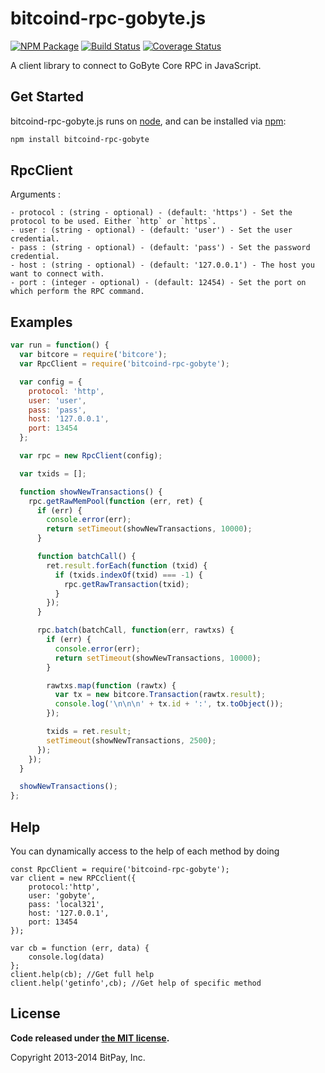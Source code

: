 bitcoind-rpc-gobyte.js
===============

[![NPM Package](https://img.shields.io/npm/v/bitcoind-rpc-gobyte.svg?style=flat-square)](https://www.npmjs.org/package/bitcoind-rpc-gobyte)
[![Build Status](https://img.shields.io/travis/gobytecoin/bitcoind-rpc-gobyte.svg?branch=master&style=flat-square)](https://travis-ci.org/gobytecoin/bitcoind-rpc-gobyte)
[![Coverage Status](https://img.shields.io/coveralls/gobytecoin/bitcoind-rpc-gobyte.svg?style=flat-square)](https://coveralls.io/r/gobytecoin/bitcoind-rpc-gobyte?branch=master)

A client library to connect to GoByte Core RPC in JavaScript.

## Get Started

bitcoind-rpc-gobyte.js runs on [node](http://nodejs.org/), and can be installed via [npm](https://npmjs.org/):

```bash
npm install bitcoind-rpc-gobyte
```

## RpcClient

Arguments : 

	- protocol : (string - optional) - (default: 'https') - Set the protocol to be used. Either `http` or `https`.
	- user : (string - optional) - (default: 'user') - Set the user credential.
	- pass : (string - optional) - (default: 'pass') - Set the password credential.
	- host : (string - optional) - (default: '127.0.0.1') - The host you want to connect with.
	- port : (integer - optional) - (default: 12454) - Set the port on which perform the RPC command.
	
## Examples

```javascript
var run = function() {
  var bitcore = require('bitcore');
  var RpcClient = require('bitcoind-rpc-gobyte');

  var config = {
    protocol: 'http',
    user: 'user',
    pass: 'pass',
    host: '127.0.0.1',
    port: 13454
  };

  var rpc = new RpcClient(config);

  var txids = [];

  function showNewTransactions() {
    rpc.getRawMemPool(function (err, ret) {
      if (err) {
        console.error(err);
        return setTimeout(showNewTransactions, 10000);
      }

      function batchCall() {
        ret.result.forEach(function (txid) {
          if (txids.indexOf(txid) === -1) {
            rpc.getRawTransaction(txid);
          }
        });
      }

      rpc.batch(batchCall, function(err, rawtxs) {
        if (err) {
          console.error(err);
          return setTimeout(showNewTransactions, 10000);
        }

        rawtxs.map(function (rawtx) {
          var tx = new bitcore.Transaction(rawtx.result);
          console.log('\n\n\n' + tx.id + ':', tx.toObject());
        });

        txids = ret.result;
        setTimeout(showNewTransactions, 2500);
      });
    });
  }

  showNewTransactions();
};
```

## Help 

You can dynamically access to the help of each method by doing
```
const RpcClient = require('bitcoind-rpc-gobyte');
var client = new RPCclient({
    protocol:'http',
    user: 'gobyte',
    pass: 'local321', 
    host: '127.0.0.1', 
    port: 13454
});

var cb = function (err, data) {
    console.log(data)
};
client.help(cb); //Get full help
client.help('getinfo',cb); //Get help of specific method
```
## License

**Code released under [the MIT license](https://github.com/bitpay/bitcore/blob/master/LICENSE).**

Copyright 2013-2014 BitPay, Inc.
